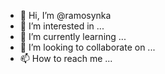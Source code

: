 - 👋 Hi, I’m @ramosynka
- 👀 I’m interested in ...
- 🌱 I’m currently learning ...
- 💞️ I’m looking to collaborate on ...
- 📫 How to reach me ...

<!---
ramosynka/ramosynka is a ✨ special ✨ repository because its `README.md` (this file) appears on your GitHub profile.
You can click the Preview link to take a look at your changes.
--->
